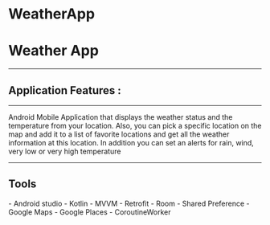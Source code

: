 # WeatherApp
<h1>
Weather App
</h1>
<hr>
<h2>Application Features :</h2>
<hr>
Android Mobile Application that displays the weather status and the temperature from your location.
Also, you can pick a specific location on the map and add it to a list of favorite locations and get all the weather information at this location.
In addition you can set an alerts for rain, wind, very low or very high temperature
<hr>
<h2>Tools </h2>
- Android studio
- Kotlin
- MVVM
- Retrofit
- Room
- Shared Preference
- Google Maps
- Google Places
- CoroutineWorker


